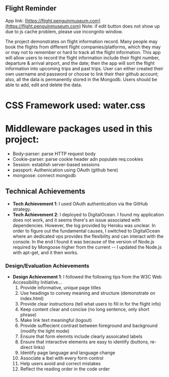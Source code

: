 ## Flight Reminder

App link: [https://flight.penguinmuseum.com](https://flight.penguinmuseum.com)
Note: if edit button does not show up due to js cache problem, please use incongnito window.

The project demonstrates on flight information record. Many people may book the flights from different flight companies/platforms, which they may or may not to remember or hard to track all the flight information. This app will allow users to record the flight information include their flight number, departure & arrival airport, and the date; then the app will sort the flight information into upcoming trips and past trips. User can either created their own username and password or choose to link their their github account; also, all the data is permanently stored in the Mongodb. Users should be able to add, edit and delete the data. 

# CSS Framework used: water.css
# Middleware packages used in this project: 
- Body-parser: parse HTTP request body
- Cookie-parser: parse cookie header adn populate req.cookies
- Session: establish server-based sessions
- passport: Authenication using OAuth (github here)
- mongoose: connect mongodb

## Technical Achievements
- **Tech Achievement 1**: I used OAuth authentication via the GitHub strategy. 
- **Tech Achievement 2**: I deployed to DigitalOcean. 
  I found my application does not work, and it seems there's an issue associated with dependencies.  However, the log provided by Heroku was unclear.  In order to figure out the fundamental causes, I switched to DigitalOcean where an dedicated vps provides the flexibility and can interact with the console.  In the end I found it was because of the version of Node.js required by Mongoose higher from the current -- I updated the Node.js with apt-get, and it then works.
### Design/Evaluation Achievements
- **Design Achievement 1**: I followed the following tips from the W3C Web Accessibility Initiative...
  1. Provide informative, unique page titles
  2. Use headings to convey meaning and structure (demonstrate on index.html)
  3. Provide clear instructions (tell what users to fill in for the flight info)
  4. Keep content clear and concise (no long sentence, only short phrase)
  5. Make link text meaningful (logout)
  6. Provide suffiecient contrast between foreground and background (modify the light mode)
  7. Ensure that form elemnts include clearly assoicated labels
  8. Ensure that interactive elements are easy to identify (buttons, re-direct links)
  9. Identify page language and language change
  10. Associate a lbel with every form control
  11. Help users avoid and correct mistakes
  12. Reflect the reading order in the code order
